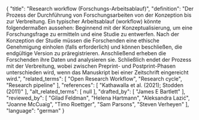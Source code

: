 {
    "title": "Research workflow (Forschungs-Arbeitsablauf)",
    "definition": "Der Prozess der Durchführung von Forschungsarbeiten von der Konzeption bis zur Verbreitung. Ein typischer Arbeitsablauf (workflow) könnte folgendermaßen aussehen: Beginnend mit der Konzeptualisierung, um eine Forschungsfrage zu ermitteln und eine Studie zu entwerfen. Nach der Konzeption der Studie müssen die Forschenden eine ethische Genehmigung einholen (falls erforderlich) und können beschließen, die endgültige Version zu präregistrieren. Anschließend erheben die Forschenden ihre Daten und analysieren sie. Schließlich endet der Prozess mit der Verbreitung, wobei zwischen Preprint- und Postprint-Phasen unterschieden wird, wenn das Manuskript bei einer Zeitschrift eingereicht wird.",
    "related_terms": [
        "Open Research Workflow",
        "Research cycle",
        "Research pipeline"
    ],
    "references": [
        "Kathawalla et al. (2021); Stodden (2011)"
    ],
    "alt_related_terms": [
        null
    ],
    "drafted_by": [
        "James E Bartlett"
    ],
    "reviewed_by": [
        "Gilad Feldman",
        "Helena Hartmann",
        "Aleksandra Lazić",
        "Joanne McCuaig",
        "Timo Roettger",
        "Sam Parsons",
        "Steven Verheyen"
    ],
    "language": "german"
}